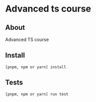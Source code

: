 # Advanced ts course

## About

Advanced TS course

## Install

```
[pnpm, npm or yarn] install
```

## Tests

```
[pnpm, npm or yarn] run test
```
